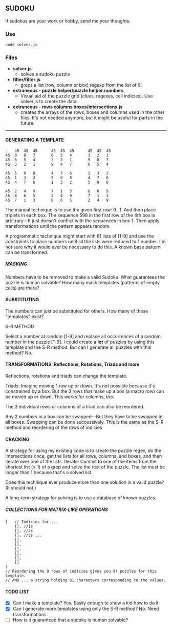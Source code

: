 ## SUDOKU

If sudokus are your work or hobby, send me your thoughts.

### Use

```
node solver.js
```

### Files
- **solver.js**
	- solves a sudoku puzzle
- **filter/filter.js**
	- greps a list (row, column or box) regexp from the list of 9!
- **extraneous - puzzle helper/puzzle helper.numbers**
	- Visual aid of the puzzle grid (clues, regexes, cell indicies). Use solver.js to create the data.
- **extraneous - rows columns boxes/intersections.js**
	- creates the arrays of the rows, boxes and columns used in the other files. It's not needed anymore, but it might be useful for parts in the future.

----
#### GENERATING A TEMPLATE
```
-	45	45	45		45	45	45		45	45	45
45	9	8	7		6	5	4		3	2	1
45	6	5	4		3	2	1		9	8	7
45	3	2	1		9	8	7		6	5	4
											
45	5	9	8		4	7	6		1	3	2
45	1	3	2		5	9	8		4	7	6
45	4	7	6		1	3	2		5	9	8
											
45	2	4	9		7	1	3		8	6	5
45	8	6	5		2	4	9		7	1	3
45	7	1	3		8	6	5		2	4	9
```

The manual technique is to use the given first row: 9...1. And then place triplets in each box. The sequence 598 in the first row of the 4th box is arbitrary&mdash;It just doesn't conflict with the sequences in box 1. Then apply transformations until the pattern appears random.

A programmatic technique might start with 81 lists of [1-9] and use the constraints to place numbers until all the lists were reduced to 1 number. I'm not sure why it would ever be necessary to do this. A known base pattern can be transformed.

##### MASKING

Numbers have to be removed to make a valid Sudoku. What guarantees the puzzle is human solvable? How many mask templates (patterns of empty cells) are there?

#### SUBSTITUTING

The numbers can just be substituted for others. How many of these "templates" exist?

S-R METHOD

Select a number at random [1-9] and replace all occurrences of a random number in the puzzle [1-9]. I could create a **lot** of puzzles by using this template and the S-R method. But can I generate all puzzles with this method? No.

#### TRANSFORMATIONS: Reflections, Rotations, Triads and more
Reflections, rotations and triads can change the template. 

Triads: Imagine moving 1 row up or down. It's not possible because it's constrained by a box. But the 3 rows that make up a box (a macro row) can be moved up or down. This works for columns, too.

The 3 individual rows or columns of a triad can also be reordered.

Any 2 numbers in a box can be swapped&mdash;But they have to be swapped in all boxes. Swapping can be done successively. This is the same as the S-R method and reordering of the rows of indicies


#### CRACKING

A strategy for using my existing code is to create the puzzle regex, do the intersections once, get the lists for all rows, columns, and boxes, and then iterate over one of the lists. Iterate: Commit to one of the items from the shortest list (> 1) of a grep and solve the rest of the puzzle. The list must be longer than 1 because that's a solved list.

Does this technique ever produce more than one solution in a valid puzzle? (It should not.)

A long-term strategy for solving is to use a database of known puzzles.

##### COLLECTIONS FOR MATRIX-LIKE OPERATIONS

```
[	// Indicies for ... 
	[], //1s
	[], //2s
	[], //3s ...
	[],
	[],
	[],
	[],
	[],
	[]								
] 
// Reordering the 9 rows of indicies gives you 9! puzzles for this template.
// AND ... a string holding 81 characters corresponding to the values.
```


#### TODO LIST
- [x] Can I make a template? Yes. Easily enough to show a kid how to do it.
- [x] Can I generate more templates using only the S-R method? No. Need transformations.
- [ ] How is it guaranteed that a sudoku is human solvable?

